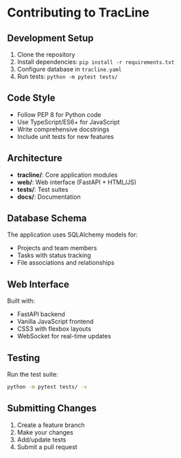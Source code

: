 # Contributing to TracLine

## Development Setup

1. Clone the repository
2. Install dependencies: `pip install -r requirements.txt`
3. Configure database in `tracline.yaml`
4. Run tests: `python -m pytest tests/`

## Code Style

- Follow PEP 8 for Python code
- Use TypeScript/ES6+ for JavaScript
- Write comprehensive docstrings
- Include unit tests for new features

## Architecture

- **tracline/**: Core application modules
- **web/**: Web interface (FastAPI + HTML/JS)
- **tests/**: Test suites
- **docs/**: Documentation

## Database Schema

The application uses SQLAlchemy models for:
- Projects and team members
- Tasks with status tracking
- File associations and relationships

## Web Interface

Built with:
- FastAPI backend
- Vanilla JavaScript frontend
- CSS3 with flexbox layouts
- WebSocket for real-time updates

## Testing

Run the test suite:
```bash
python -m pytest tests/ -v
```

## Submitting Changes

1. Create a feature branch
2. Make your changes
3. Add/update tests
4. Submit a pull request